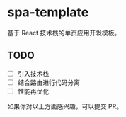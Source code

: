 # spa-template

基于 React 技术栈的单页应用开发模板。

## TODO

- [ ] 引入技术栈
- [ ] 结合路由进行代码分离
- [ ] 性能再优化

如果你对以上方面感兴趣，可以提交 PR。
